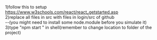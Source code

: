 1)follow this to setup https://www.w3schools.com/react/react_getstarted.asp   
2)replace all files in src with files in login/src of github    
--(you might need to install some node.module before you simulate it)   
3)type "npm start " in shell(remember to change location to folder of the project)    
